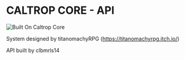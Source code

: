 # CALTROP CORE - API

![Built On Caltrop Core](https://user-images.githubusercontent.com/43351767/157310913-da53a80e-218e-4d16-83a1-bf64ac40949a.png)

System designed by titanomachyRPG (https://titanomachyrpg.itch.io/)

API built by clbmrls14
